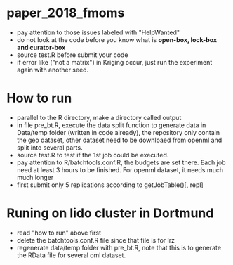 # paper_2018_fmoms
- pay attention to those issues labeled with "HelpWanted"
- do not look at the code before you know what is **open-box, lock-box and curator-box**
- source test.R before submit your code
- if error like ("not a matrix") in Kriging occur, just run the experiment again with another seed. 


# How to run
- parallel to the R directory, make a directory called output
- in file pre_bt.R, execute the data split function to generate data in Data/temp folder (written in code already), the repository only contain the geo dataset, other dataset need to be downloaed from openml and split into several parts. 
- source test.R to test if the 1st job could be executed. 
- pay attention to R/batchtools.conf.R, the budgets are set there. Each job need at least 3 hours to be finished. For openml dataset, it needs much much longer
- first submit only 5 replications according to getJobTable()[, repl] 


# Runing on lido cluster in Dortmund
- read "how to run" above first
- delete the batchtools.conf.R file since that file is for lrz
- regenerate data/temp folder with pre_bt.R, note that this is to generate the RData file for several oml dataset. 
